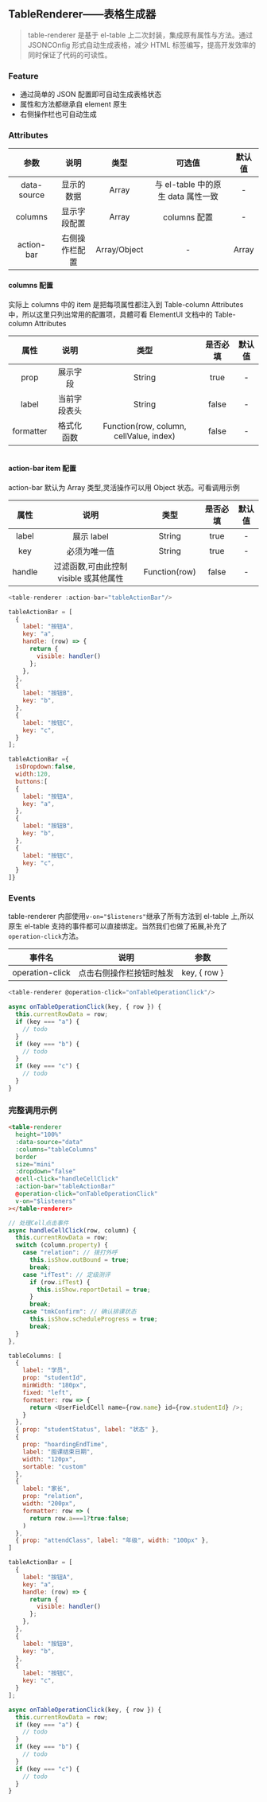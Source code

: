 ## TableRenderer——表格生成器

> table-renderer 是基于 el-table 上二次封装，集成原有属性与方法。通过 JSONCOnfig 形式自动生成表格，减少 HTML 标签编写，提高开发效率的同时保证了代码的可读性。

### Feature

- 通过简单的 JSON 配置即可自动生成表格状态
- 属性和方法都继承自 element 原生
- 右侧操作栏也可自动生成

### Attributes

|    参数     |      说明      |     类型     |               可选值               | 默认值 |
| :---------: | :------------: | :----------: | :--------------------------------: | :----: |
| data-source |   显示的数据   |    Array     | 与 el-table 中的原生 data 属性一致 |   -    |
|   columns   |  显示字段配置  |    Array     |            columns 配置            |   -    |
| action-bar  | 右侧操作栏配置 | Array/Object |                 -                  | Array  |

#### columns 配置

实际上 columns 中的 item 是把每项属性都注入到 Table-column Attributes 中，所以这里只列出常用的配置项，具體可看 ElementUI 文档中的 Table-column Attributes

|   属性    |     说明     |                  类型                   | 是否必填 | 默认值 |
| :-------: | :----------: | :-------------------------------------: | :------: | :----: |
|   prop    |   展示字段   |                 String                  |   true   |   -    |
|   label   | 当前字段表头 |                 String                  |  false   |   -    |
| formatter |  格式化函数  | Function(row, column, cellValue, index) |  false   |   -    |

```javascript
```

#### action-bar item 配置

action-bar 默认为 Array 类型,灵活操作可以用 Object 状态。可看调用示例

|  属性  |                  说明                  |     类型      | 是否必填 | 默认值 |
| :----: | :------------------------------------: | :-----------: | :------: | :----: |
| label  |               展示 label               |    String     |   true   |   -    |
|  key   |              必须为唯一值              |    String     |   true   |   -    |
| handle | 过滤函数,可由此控制 visible 或其他属性 | Function(row) |  false   |   -    |

```javascript
<table-renderer :action-bar="tableActionBar"/>

tableActionBar = [
  {
    label: "按钮A",
    key: "a",
    handle: (row) => {
      return {
        visible: handler()
      };
    },
  },
  {
    label: "按钮B",
    key: "b",
  },
  {
    label: "按钮C",
    key: "c",
  }
];

tableActionBar ={
  isDropdown:false,
  width:120,
  buttons:[
  {
    label: "按钮A",
    key: "a",
  },
  {
    label: "按钮B",
    key: "b",
  },
  {
    label: "按钮C",
    key: "c",
  }
]}
```

### Events

table-renderer 内部使用`v-on="$listeners"`继承了所有方法到 el-table 上,所以原生 el-table 支持的事件都可以直接绑定。当然我们也做了拓展,补充了`operation-click`方法。

|     事件名      |           说明           |     参数     |
| :-------------: | :----------------------: | :----------: |
| operation-click | 点击右侧操作栏按钮时触发 | key, { row } |

```javascript
<table-renderer @operation-click="onTableOperationClick"/>

async onTableOperationClick(key, { row }) {
  this.currentRowData = row;
  if (key === "a") {
    // todo
  }
  if (key === "b") {
    // todo
  }
  if (key === "c") {
    // todo
  }
}

```

### 完整调用示例

```html
<table-renderer
  height="100%"
  :data-source="data"
  :columns="tableColumns"
  border
  size="mini"
  :dropdown="false"
  @cell-click="handleCellClick"
  :action-bar="tableActionBar"
  @operation-click="onTableOperationClick"
  v-on="$listeners"
></table-renderer>
```

```javascript
// 处理Cell点击事件
async handleCellClick(row, column) {
  this.currentRowData = row;
  switch (column.property) {
    case "relation": // 拨打外呼
      this.isShow.outBound = true;
      break;
    case "ifTest": // 定级测评
      if (row.ifTest) {
        this.isShow.reportDetail = true;
      }
      break;
    case "tmkConfirm": // 确认排课状态
      this.isShow.scheduleProgress = true;
      break;
  }
},

tableColumns: [
  {
    label: "学员",
    prop: "studentId",
    minWidth: "180px",
    fixed: "left",
    formatter: row => {
      return <UserFieldCell name={row.name} id={row.studentId} />;
    }
  },
  { prop: "studentStatus", label: "状态" },
  {
    prop: "hoardingEndTime",
    label: "囤课结束日期",
    width: "120px",
    sortable: "custom"
  },
  {
    label: "家长",
    prop: "relation",
    width: "200px",
    formatter: row => (
      return row.a===1?true:false;
    )
  },
  { prop: "attendClass", label: "年级", width: "100px" },
]

tableActionBar = [
  {
    label: "按钮A",
    key: "a",
    handle: (row) => {
      return {
        visible: handler()
      };
    },
  },
  {
    label: "按钮B",
    key: "b",
  },
  {
    label: "按钮C",
    key: "c",
  }
];

async onTableOperationClick(key, { row }) {
  this.currentRowData = row;
  if (key === "a") {
    // todo
  }
  if (key === "b") {
    // todo
  }
  if (key === "c") {
    // todo
  }
}

```

